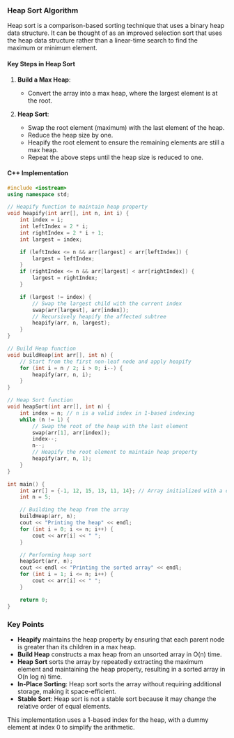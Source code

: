 ### Heap Sort Algorithm

Heap sort is a comparison-based sorting technique that uses a binary heap data structure. It can be thought of as an improved selection sort that uses the heap data structure rather than a linear-time search to find the maximum or minimum element.

#### Key Steps in Heap Sort
1. **Build a Max Heap**:
   - Convert the array into a max heap, where the largest element is at the root.

2. **Heap Sort**:
   - Swap the root element (maximum) with the last element of the heap.
   - Reduce the heap size by one.
   - Heapify the root element to ensure the remaining elements are still a max heap.
   - Repeat the above steps until the heap size is reduced to one.

#### C++ Implementation

```cpp
#include <iostream>
using namespace std;

// Heapify function to maintain heap property
void heapify(int arr[], int n, int i) {
    int index = i;
    int leftIndex = 2 * i;
    int rightIndex = 2 * i + 1;
    int largest = index;

    if (leftIndex <= n && arr[largest] < arr[leftIndex]) {
        largest = leftIndex;
    }
    if (rightIndex <= n && arr[largest] < arr[rightIndex]) {
        largest = rightIndex;
    }

    if (largest != index) {
        // Swap the largest child with the current index
        swap(arr[largest], arr[index]);
        // Recursively heapify the affected subtree
        heapify(arr, n, largest);
    }
}

// Build Heap function
void buildHeap(int arr[], int n) {
    // Start from the first non-leaf node and apply heapify
    for (int i = n / 2; i > 0; i--) {
        heapify(arr, n, i);
    }
}

// Heap Sort function
void heapSort(int arr[], int n) {
    int index = n; // n is a valid index in 1-based indexing
    while (n != 1) {
        // Swap the root of the heap with the last element
        swap(arr[1], arr[index]);
        index--;
        n--;
        // Heapify the root element to maintain heap property
        heapify(arr, n, 1);
    }
}

int main() {
    int arr[] = {-1, 12, 15, 13, 11, 14}; // Array initialized with a dummy element at index 0
    int n = 5;

    // Building the heap from the array
    buildHeap(arr, n);
    cout << "Printing the heap" << endl;
    for (int i = 0; i <= n; i++) {
        cout << arr[i] << " ";
    }

    // Performing heap sort
    heapSort(arr, n);
    cout << endl << "Printing the sorted array" << endl;
    for (int i = 1; i <= n; i++) {
        cout << arr[i] << " ";
    }

    return 0;
}
```



### Key Points
- **Heapify** maintains the heap property by ensuring that each parent node is greater than its children in a max heap.
- **Build Heap** constructs a max heap from an unsorted array in O(n) time.
- **Heap Sort** sorts the array by repeatedly extracting the maximum element and maintaining the heap property, resulting in a sorted array in O(n log n) time.
- **In-Place Sorting**: Heap sort sorts the array without requiring additional storage, making it space-efficient.
- **Stable Sort**: Heap sort is not a stable sort because it may change the relative order of equal elements.

This implementation uses a 1-based index for the heap, with a dummy element at index 0 to simplify the arithmetic.
